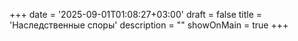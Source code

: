 +++
date = '2025-09-01T01:08:27+03:00'
draft = false
title = 'Наследственные споры'
description = ""
showOnMain = true
+++
